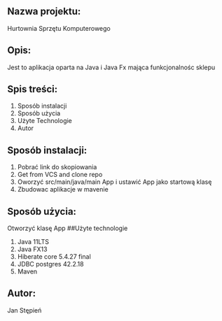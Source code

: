 ## Nazwa projektu:
 Hurtownia Sprzętu Komputerowego
## Opis:
  Jest to aplikacja oparta na Java i  Java Fx mająca funkcjonalnośc sklepu
## Spis treści:
1. Sposób instalacji
2. Sposób użycia
3. Użyte Technologie
4. Autor
## Sposób instalacji:
  1. Pobrać link do skopiowania
  2. Get from VCS and clone repo
  3. Oworzyć src/main/java/main App i ustawić App jako startową klasę
  4. Zbudowac aplikacje w mavenie
## Sposób użycia:
  Otworzyć klasę App
##Użyte technologie
1. Java 11LTS
2. Java FX13
3. Hiberate core 5.4.27 final
4. JDBC postgres 42.2.18
5. Maven

## Autor:
Jan Stępień



